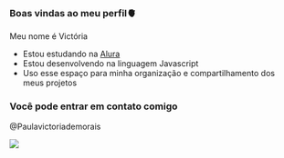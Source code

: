 ### Boas vindas ao meu perfil🫀

Meu nome é Victória

- Estou estudando na [Alura](https://www.alura.com.br)
- Estou desenvolvendo na linguagem Javascript
- Uso esse espaço para minha organização e compartilhamento dos meus projetos
  
### Você pode entrar em contato comigo

@Paulavictoriademorais

![](https://tenor.com/vsAD.gif)
